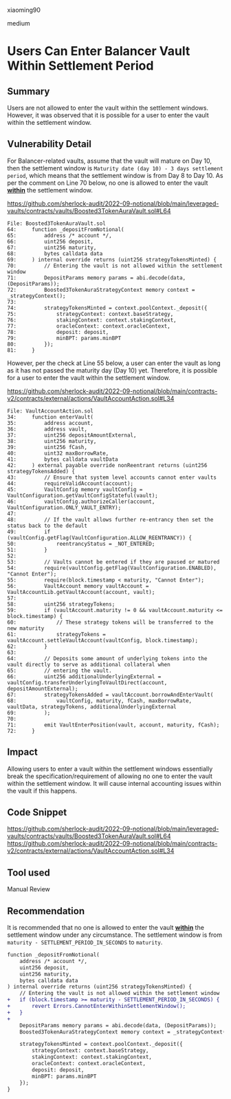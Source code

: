 xiaoming90

medium

# Users Can Enter Balancer Vault Within Settlement Period

## Summary

Users are not allowed to enter the vault within the settlement windows. However, it was observed that it is possible for a user to enter the vault within the settlement window.

## Vulnerability Detail

For Balancer-related vaults, assume that the vault will mature on Day 10, then the settlement window is `Maturity date (day 10) - 3 days settlement period`, which means that the settlement window is from Day 8 to Day 10. As per the comment on Line 70 below, no one is allowed to enter the vault **<u>within</u>** the settlement window.

https://github.com/sherlock-audit/2022-09-notional/blob/main/leveraged-vaults/contracts/vaults/Boosted3TokenAuraVault.sol#L64

```solidity
File: Boosted3TokenAuraVault.sol
64:     function _depositFromNotional(
65:         address /* account */,
66:         uint256 deposit,
67:         uint256 maturity,
68:         bytes calldata data
69:     ) internal override returns (uint256 strategyTokensMinted) {
70:         // Entering the vault is not allowed within the settlement window
71:         DepositParams memory params = abi.decode(data, (DepositParams));
72:         Boosted3TokenAuraStrategyContext memory context = _strategyContext();
73: 
74:         strategyTokensMinted = context.poolContext._deposit({
75:             strategyContext: context.baseStrategy,
76:             stakingContext: context.stakingContext,
77:             oracleContext: context.oracleContext, 
78:             deposit: deposit,
79:             minBPT: params.minBPT
80:         });
81:     }
```

However, per the check at Line 55 below, a user can enter the vault as long as it has not passed the maturity day (Day 10) yet. Therefore, it is possible for a user to enter the vault within the settlement window.

https://github.com/sherlock-audit/2022-09-notional/blob/main/contracts-v2/contracts/external/actions/VaultAccountAction.sol#L34

```solidity
File: VaultAccountAction.sol
34:     function enterVault(
35:         address account,
36:         address vault,
37:         uint256 depositAmountExternal,
38:         uint256 maturity,
39:         uint256 fCash,
40:         uint32 maxBorrowRate,
41:         bytes calldata vaultData
42:     ) external payable override nonReentrant returns (uint256 strategyTokensAdded) { 
43:         // Ensure that system level accounts cannot enter vaults
44:         requireValidAccount(account);
45:         VaultConfig memory vaultConfig = VaultConfiguration.getVaultConfigStateful(vault);
46:         vaultConfig.authorizeCaller(account, VaultConfiguration.ONLY_VAULT_ENTRY);
47: 
48:         // If the vault allows further re-entrancy then set the status back to the default
49:         if (vaultConfig.getFlag(VaultConfiguration.ALLOW_REENTRANCY)) {
50:             reentrancyStatus = _NOT_ENTERED;
51:         }
52: 
53:         // Vaults cannot be entered if they are paused or matured
54:         require(vaultConfig.getFlag(VaultConfiguration.ENABLED), "Cannot Enter");
55:         require(block.timestamp < maturity, "Cannot Enter");
56:         VaultAccount memory vaultAccount = VaultAccountLib.getVaultAccount(account, vault);
57: 
58:         uint256 strategyTokens;
59:         if (vaultAccount.maturity != 0 && vaultAccount.maturity <= block.timestamp) {
60:             // These strategy tokens will be transferred to the new maturity
61:             strategyTokens = vaultAccount.settleVaultAccount(vaultConfig, block.timestamp);
62:         }
63: 
64:         // Deposits some amount of underlying tokens into the vault directly to serve as additional collateral when
65:         // entering the vault.
66:         uint256 additionalUnderlyingExternal = vaultConfig.transferUnderlyingToVaultDirect(account, depositAmountExternal);
67:         strategyTokensAdded = vaultAccount.borrowAndEnterVault(
68:             vaultConfig, maturity, fCash, maxBorrowRate, vaultData, strategyTokens, additionalUnderlyingExternal
69:         );
70: 
71:         emit VaultEnterPosition(vault, account, maturity, fCash);
72:     }
```

## Impact

Allowing users to enter a vault within the settlement windows essentially break the specification/requirement of allowing no one to enter the vault within the settlement window. It will cause internal accounting issues within the vault if this happens.

## Code Snippet

https://github.com/sherlock-audit/2022-09-notional/blob/main/leveraged-vaults/contracts/vaults/Boosted3TokenAuraVault.sol#L64
https://github.com/sherlock-audit/2022-09-notional/blob/main/contracts-v2/contracts/external/actions/VaultAccountAction.sol#L34

## Tool used

Manual Review

## Recommendation

It is recommended that no one is allowed to enter the vault **<u>within</u>** the settlement window under any circumstance. The settlement window is from `maturity - SETTLEMENT_PERIOD_IN_SECONDS` to `maturity`.

```diff
function _depositFromNotional(
    address /* account */,
    uint256 deposit,
    uint256 maturity,
    bytes calldata data
) internal override returns (uint256 strategyTokensMinted) {
    // Entering the vault is not allowed within the settlement window
+	if (block.timestamp >= maturity - SETTLEMENT_PERIOD_IN_SECONDS) {
+		revert Errors.CannotEnterWithinSettlementWindow();
+	}
+    
    DepositParams memory params = abi.decode(data, (DepositParams));
    Boosted3TokenAuraStrategyContext memory context = _strategyContext();

    strategyTokensMinted = context.poolContext._deposit({
        strategyContext: context.baseStrategy,
        stakingContext: context.stakingContext,
        oracleContext: context.oracleContext, 
        deposit: deposit,
        minBPT: params.minBPT
    });
}
```